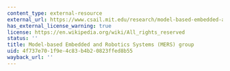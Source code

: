 ```yaml
---
content_type: external-resource
external_url: https://www.csail.mit.edu/research/model-based-embedded-and-robotics-systems-group
has_external_license_warning: true
license: https://en.wikipedia.org/wiki/All_rights_reserved
status: ''
title: Model-based Embedded and Robotics Systems (MERS) group
uid: 4f737e70-1f9e-4c83-b4b2-0823ffed8b55
wayback_url: ''
---
```

